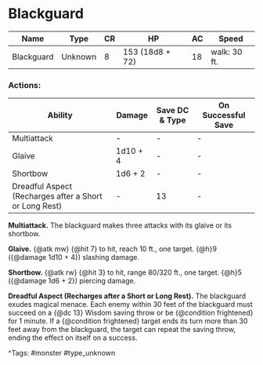 # Blackguard

| Name | Type | CR | HP | AC | Speed |
|------|------|----|----|----|-------|
| Blackguard | Unknown | 8 | 153 (18d8 + 72) | 18 | walk: 30 ft. |

### Actions:

| Ability | Damage | Save DC & Type | On Successful Save |
|---------|--------|----------------|--------------------|
| Multiattack | - | - | - |
| Glaive | 1d10 + 4 | - | - |
| Shortbow | 1d6 + 2 | - | - |
| Dreadful Aspect (Recharges after a Short or Long Rest) | - | 13 | - |


**Multiattack.** The blackguard makes three attacks with its glaive or its shortbow.

**Glaive.** {@atk mw} {@hit 7} to hit, reach 10 ft., one target. {@h}9 ({@damage 1d10 + 4}) slashing damage.

**Shortbow.** {@atk rw} {@hit 3} to hit, range 80/320 ft., one target. {@h}5 ({@damage 1d6 + 2}) piercing damage.

**Dreadful Aspect (Recharges after a Short or Long Rest).** The blackguard exudes magical menace. Each enemy within 30 feet of the blackguard must succeed on a {@dc 13} Wisdom saving throw or be {@condition frightened} for 1 minute. If a {@condition frightened} target ends its turn more than 30 feet away from the blackguard, the target can repeat the saving throw, ending the effect on itself on a success.

^Tags: #monster #type_unknown